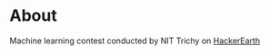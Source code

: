 # About

Machine learning contest conducted by NIT Trichy on [HackerEarth](https://www.hackerearth.com/challenge/college/vortex17-machine-learning/?utm_source=challenges-modern&utm_campaign=participated-challenges&utm_medium=right-panel)
